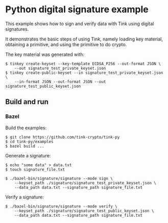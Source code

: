 # Python digital signature example

This example shows how to sign and verify data with Tink using digital
signatures.

It demonstrates the basic steps of using Tink, namely loading key material,
obtaining a primitive, and using the primitive to do crypto.

The key material was generated with:

```shell
$ tinkey create-keyset --key-template ECDSA_P256 --out-format JSON \
    --out signature_test_private_keyset.json
$ tinkey create-public-keyset --in signature_test_private_keyset.json \
    --in-format JSON --out-format JSON --out signature_test_public_keyset.json
```

## Build and run

### Bazel

Build the examples:

```shell
$ git clone https://github.com/tink-crypto/tink-py
$ cd tink-py/examples
$ bazel build ...
```

Generate a signature:

```shell
$ echo "some data" > data.txt
$ touch signature_file.txt

$ ./bazel-bin/signature/signature --mode sign \
    --keyset_path ./signature/signature_test_private_keyset.json \
    --data_path data.txt --signature_path signature_file.txt
```

Verify a signature:

```shell
$ ./bazel-bin/signature/signature --mode verify \
    --keyset_path ./signature/signature_test_public_keyset.json \
    --data_path data.txt --signature_path signature_file.txt
```
